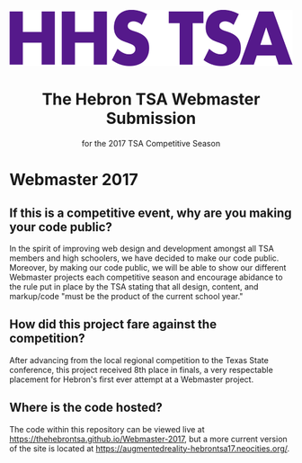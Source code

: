 <p align="center"><img src="https://raw.githubusercontent.com/TheHebronTSA/Webmaster-2017/master/Logo-2017.png" height="100"<p>
<h1 align="center">The Hebron TSA Webmaster Submission</h1>
<p align="center">for the 2017 TSA Competitive Season</p>

# Webmaster 2017

## If this is a competitive event, why are you making your code public?
In the spirit of improving web design and development amongst all TSA members and high schoolers, we have decided to make our code public. Moreover, by making our code public, we will be able to show our different Webmaster projects each competitive season and encourage abidance to the rule put in place by the TSA stating that all design, content, and markup/code "must be the product of the current school year."
## How did this project fare against the competition?
After advancing from the local regional competition to the Texas State conference, this project received 8th place in finals, a very respectable placement for Hebron's first ever attempt at a Webmaster project.
## Where is the code hosted?
The code within this repository can be viewed live at https://thehebrontsa.github.io/Webmaster-2017, but a more current version of the site is located at https://augmentedreality-hebrontsa17.neocities.org/.
